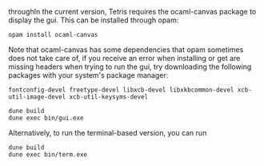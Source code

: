 throughIn the current version, Tetris requires the ocaml-canvas package to display the gui. This can be installed through opam:
```
opam install ocaml-canvas
```
Note that ocaml-canvas has some dependencies that opam sometimes does not take care of, if you receive an error when installing or get are missing headers when trying to run the gui, try downloading the following packages with your system's package manager:
```
fontconfig-devel freetype-devel libxcb-devel libxkbcommon-devel xcb-util-image-devel xcb-util-keysyms-devel
```

```
dune build
dune exec bin/gui.exe
```

Alternatively, to run the terminal-based version, you can run
```
dune build
dune exec bin/term.exe
```
